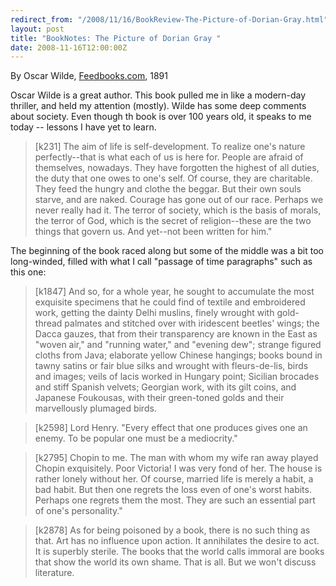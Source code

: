 ```yaml
---
redirect_from: "/2008/11/16/BookReview-The-Picture-of-Dorian-Gray.html"
layout: post
title: "BookNotes: The Picture of Dorian Gray "
date: 2008-11-16T12:00:00Z
---
```

By Oscar Wilde, [Feedbooks.com](http://feedbooks.com), 1891

Oscar Wilde is a great author.  This book pulled me in like a
modern-day thriller, and held my attention (mostly).  Wilde has some
deep comments about society.  Even though th book is over 100 years
old, it speaks to me today -- lessons I have yet to learn.


> [k231] The aim of life is self-development.  To realize one's
> nature perfectly--that is what each of us is here for. People are
> afraid of themselves, nowadays. They have forgotten the highest of all
> duties, the duty that one owes to one's self. Of course, they are
> charitable. They feed the hungry and clothe the beggar. But their own
> souls starve, and are naked. Courage has gone out of our race. Perhaps
> we never really had it. The terror of society, which is the basis of
> morals, the terror of God, which is the secret of religion--these are
> the two things that govern us. And yet--not been written for him."


 The beginning of the book raced along but some of the middle was
a bit too long-winded, filled with what I call "passage of time
paragraphs" such as this one:


> [k1847] And so, for a whole year, he sought to accumulate the most
> exquisite specimens that he could find of textile and embroidered
> work, getting the dainty Delhi muslins, finely wrought with
> gold-thread palmates and stitched over with iridescent beetles' wings;
> the Dacca gauzes, that from their transparency are known in the East
> as "woven air," and "running water," and "evening dew"; strange
> figured cloths from Java; elaborate yellow Chinese hangings; books
> bound in tawny satins or fair blue silks and wrought with
> fleurs-de-lis, birds and images; veils of lacis worked in Hungary
> point; Sicilian brocades and stiff Spanish velvets; Georgian work,
> with its gilt coins, and Japanese Foukousas, with their green-toned
> golds and their marvellously plumaged birds.



> [k2598] Lord Henry. "Every effect that one produces gives one an
> enemy. To be popular one must be a mediocrity."



> [k2795] Chopin to me. The man with whom my wife ran away played Chopin
> exquisitely. Poor Victoria! I was very fond of her. The house is
> rather lonely without her. Of course, married life is merely a habit,
> a bad habit. But then one regrets the loss even of one's worst habits.
> Perhaps one regrets them the most. They are such an essential part of
> one's personality."



> [k2878] As for being poisoned by a book, there is no such thing as
> that. Art has no influence upon action. It annihilates the desire to
> act. It is superbly sterile. The books that the world calls immoral
> are books that show the world its own shame. That is all. But we won't
> discuss literature.
>
